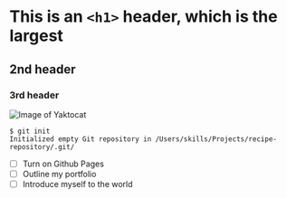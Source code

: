 # This is an `<h1>` header, which is the largest
## 2nd header
### 3rd header

![Image of Yaktocat](https://octodex.github.com/images/yaktocat.png)

```
$ git init
Initialized empty Git repository in /Users/skills/Projects/recipe-repository/.git/
```

- [ ] Turn on Github Pages
- [ ] Outline my portfolio
- [ ] Introduce myself to the world
